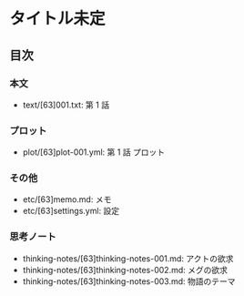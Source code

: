 # タイトル未定
## 目次
### 本文
- text/[63]001.txt: 第 1 話

### プロット
- plot/[63]plot-001.yml: 第 1 話 プロット

### その他
- etc/[63]memo.md:      メモ
- etc/[63]settings.yml: 設定

### 思考ノート
- thinking-notes/[63]thinking-notes-001.md: アクトの欲求
- thinking-notes/[63]thinking-notes-002.md: メグの欲求
- thinking-notes/[63]thinking-notes-003.md: 物語のテーマ

